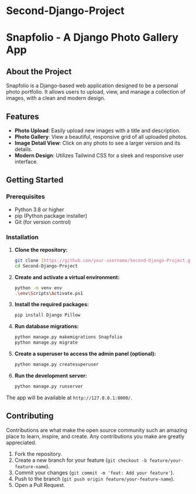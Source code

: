 ﻿# Second-Django-Project
# Snapfolio - A Django Photo Gallery App

## About the Project
Snapfolio is a Django-based web application designed to be a personal photo portfolio. It allows users to upload, view, and manage a collection of images, with a clean and modern design.

## Features
* **Photo Upload**: Easily upload new images with a title and description.
* **Photo Gallery**: View a beautiful, responsive grid of all uploaded photos.
* **Image Detail View**: Click on any photo to see a larger version and its details.
* **Modern Design**: Utilizes Tailwind CSS for a sleek and responsive user interface.

## Getting Started

### Prerequisites
* Python 3.8 or higher
* pip (Python package installer)
* Git (for version control)

### Installation
1.  **Clone the repository:**
    ```bash
    git clone [https://github.com/your-username/Second-Django-Project.git](https://github.com/your-username/Second-Django-Project.git)
    cd Second-Django-Project
    ```
2.  **Create and activate a virtual environment:**
    ```bash
    python -m venv env
    .\env\Scripts\Activate.ps1
    ```
3.  **Install the required packages:**
    ```bash
    pip install Django Pillow
    ```
4.  **Run database migrations:**
    ```bash
    python manage.py makemigrations Snapfolio
    python manage.py migrate
    ```
5.  **Create a superuser to access the admin panel (optional):**
    ```bash
    python manage.py createsuperuser
    ```
6.  **Run the development server:**
    ```bash
    python manage.py runserver
    ```

The app will be available at `http://127.0.0.1:8000/`.

## Contributing
Contributions are what make the open source community such an amazing place to learn, inspire, and create. Any contributions you make are greatly appreciated.
1.  Fork the repository.
2.  Create a new branch for your feature (`git checkout -b feature/your-feature-name`).
3.  Commit your changes (`git commit -m 'feat: Add your feature'`).
4.  Push to the branch (`git push origin feature/your-feature-name`).
5.  Open a Pull Request.
